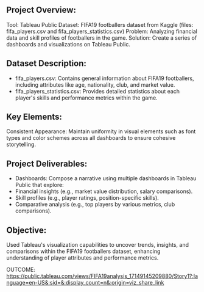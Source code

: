 ## Project Overview:

Tool: Tableau Public
Dataset: FIFA19 footballers dataset from Kaggle (files: fifa_players.csv and fifa_players_statistics.csv)
Problem: Analyzing financial data and skill profiles of footballers in the game.
Solution: Create a series of dashboards and visualizations on Tableau Public.

## Dataset Description:
- fifa_players.csv: Contains general information about FIFA19 footballers, including attributes like age, nationality, club, and market value.
- fifa_players_statistics.csv: Provides detailed statistics about each player's skills and performance metrics within the game.


## Key Elements:
Consistent Appearance: Maintain uniformity in visual elements such as font types and color schemes across all dashboards to ensure cohesive storytelling.

## Project Deliverables:

- Dashboards: Compose a narrative using multiple dashboards in Tableau Public that explore:
- Financial insights (e.g., market value distribution, salary comparisons).
- Skill profiles (e.g., player ratings, position-specific skills).
- Comparative analysis (e.g., top players by various metrics, club comparisons).

## Objective:
Used Tableau's visualization capabilities to uncover trends, insights, and comparisons within the FIFA19 footballers dataset, enhancing understanding of player attributes and performance metrics.


OUTCOME:
https://public.tableau.com/views/FIFA19analysis_17149145209880/Story1?:language=en-US&:sid=&:display_count=n&:origin=viz_share_link
